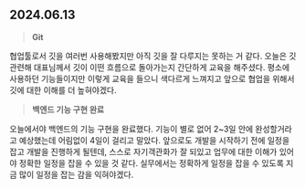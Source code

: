## 2024.06.13

> **Git**

협업툴로서 깃을 여러번 사용해봤지만 아직 깃을 잘 다루지는 못하는 거 같다. 오늘은 깃 관련해 대표님께서 깃이 이떤 흐름으로 돌아가는지 간단하게 교육을 해주셨다. 평소에 사용하던 기능들이지만 이렇게 교육을 들으니 색다르게 느껴지고 앞으로 협업을 위해서 깃에 대한 이해를 더 높혀야겠다.

> **백엔드 기능 구현 완료**

오늘에서야 백엔드의 기능 구현을 완료했다. 기능이 별로 없어 2~3일 안에 완성할거라고 예상했는데 어림없이 4일이 걸리고 말았다.
앞으로도 개발을 시작하기 전에 일정을 잡고 개발을 진행하게 될텐데, 스스로 자기객관화가 잘 되있고 업무에 대한 이해가 있어야 정확한 일정을 잡을 수 있을 것 같다. 실무에서는 정확하게 일정을 잡을 수 있도록 지금 많이 일정을 잡는 감을 익혀야겠다.
